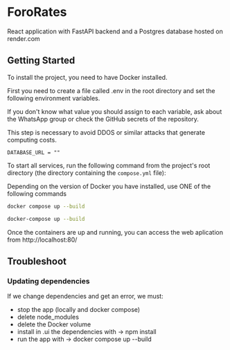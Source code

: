 # ForoRates  

React application with FastAPI backend and a Postgres database hosted on render.com



## Getting Started  
To install the project, you need to have Docker installed.

First you need to create a file called .env in the root directory and set the following environment variables.

If you don't know what value you should assign to each variable, ask about the WhatsApp group or check the GitHub secrets of the repository.

This step is necessary to avoid DDOS or similar attacks that generate computing costs.

```.env
DATABASE_URL = ""
```



To start all services, run the following command from the project's root directory (the directory containing the `compose.yml` file):  

Depending on the version of Docker you have installed, use ONE of the following commands
```sh
docker compose up --build
```
```sh
docker-compose up --build
```

Once the containers are up and running, you can access the web aplication from http://localhost:80/ 

## Troubleshoot 

### Updating dependencies
If we change dependencies and get an error, we must:
 - stop the app (locally and docker compose)
 - delete node_modules
 - delete the Docker volume
 - install in .ui the dependencies with -> npm install
 - run the app with -> docker compose up --build
